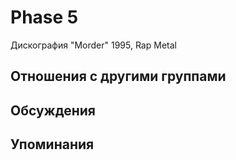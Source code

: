 # Phase 5

Дискография
"Morder" 1995, Rap Metal

## Отношения с другими группами


## Обсуждения


## Упоминания

